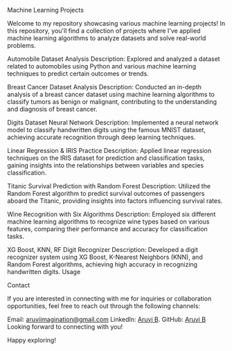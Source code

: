 Machine Learning Projects

Welcome to my repository showcasing various machine learning projects! In this repository, you'll find a collection of projects where I've applied machine learning algorithms to analyze datasets and solve real-world problems.

Automobile Dataset Analysis
Description: Explored and analyzed a dataset related to automobiles using Python and various machine learning techniques to predict certain outcomes or trends.

Breast Cancer Dataset Analysis
Description: Conducted an in-depth analysis of a breast cancer dataset using machine learning algorithms to classify tumors as benign or malignant, contributing to the understanding and diagnosis of breast cancer.

Digits Dataset Neural Network
Description: Implemented a neural network model to classify handwritten digits using the famous MNIST dataset, achieving accurate recognition through deep learning techniques.

Linear Regression & IRIS Practice
Description: Applied linear regression techniques on the IRIS dataset for prediction and classification tasks, gaining insights into the relationships between variables and species classification.

Titanic Survival Prediction with Random Forest
Description: Utilized the Random Forest algorithm to predict survival outcomes of passengers aboard the Titanic, providing insights into factors influencing survival rates.

Wine Recognition with Six Algorithms
Description: Employed six different machine learning algorithms to recognize wine types based on various features, comparing their performance and accuracy for classification tasks.

XG Boost, KNN, RF Digit Recognizer
Description: Developed a digit recognizer system using XG Boost, K-Nearest Neighbors (KNN), and Random Forest algorithms, achieving high accuracy in recognizing handwritten digits.
Usage

Contact

If you are interested in connecting with me for inquiries or collaboration opportunities, feel free to reach out through the following channels:

Email: aruviimagination@gmail.com
LinkedIn: [Aruvi B](https://www.linkedin.com/in/aruvib/).
GitHub: [Aruvi B](https://github.com/Aruvi-B/)
Looking forward to connecting with you!

Happy exploring!
